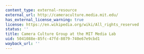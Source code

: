 ```yaml
---
content_type: external-resource
external_url: http://cameraculture.media.mit.edu/
has_external_license_warning: true
license: https://en.wikipedia.org/wiki/All_rights_reserved
status: ''
title: Camera Culture Group at the MIT Media Lab
uid: 5041088e-85fc-47fd-8079-740e67e9cbd1
wayback_url: ''
---
```


